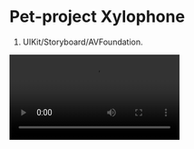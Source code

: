 # Pet-project Xylophone

1. UIKit/Storyboard/AVFoundation.

![Xylophone](https://github.com/ek-zhitnikov/EKZhitnikov/blob/1c838b2420c129b96bde36989cc1acfaaf34fa5e/Video/Xylophonee.mov)
